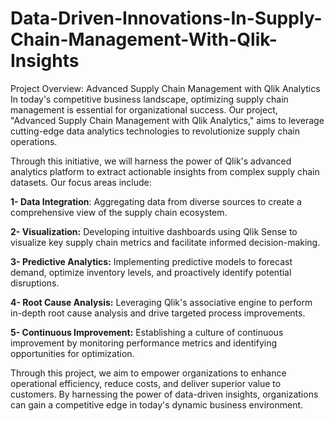 # Data-Driven-Innovations-In-Supply-Chain-Management-With-Qlik-Insights
Project Overview: Advanced Supply Chain Management with Qlik Analytics
In today's competitive business landscape, optimizing supply chain management is essential for organizational success. Our project, "Advanced Supply Chain Management with Qlik Analytics," aims to leverage cutting-edge data analytics technologies to revolutionize supply chain operations.

Through this initiative, we will harness the power of Qlik's advanced analytics platform to extract actionable insights from complex supply chain datasets. Our focus areas include:

**1- Data Integration**: Aggregating data from diverse sources to create a comprehensive view of the supply chain ecosystem.

**2- Visualization:** Developing intuitive dashboards using Qlik Sense to visualize key supply chain metrics and facilitate informed decision-making.

**3- Predictive Analytics:** Implementing predictive models to forecast demand, optimize inventory levels, and proactively identify potential disruptions.

**4- Root Cause Analysis:** Leveraging Qlik's associative engine to perform in-depth root cause analysis and drive targeted process improvements.

**5- Continuous Improvement:** Establishing a culture of continuous improvement by monitoring performance metrics and identifying opportunities for optimization.

Through this project, we aim to empower organizations to enhance operational efficiency, reduce costs, and deliver superior value to customers. By harnessing the power of data-driven insights, organizations can gain a competitive edge in today's dynamic business environment.
